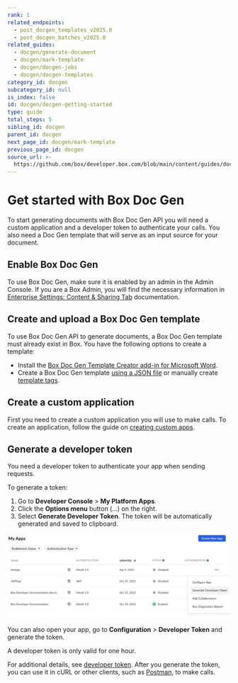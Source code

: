 ```yaml
---
rank: 1
related_endpoints:
  - post_docgen_templates_v2025.0
  - post_docgen_batches_v2025.0
related_guides:
  - docgen/generate-document
  - docgen/mark-template
  - docgen/docgen-jobs
  - docgen/docgen-templates
category_id: docgen
subcategory_id: null
is_index: false
id: docgen/docgen-getting-started
type: guide
total_steps: 5
sibling_id: docgen
parent_id: docgen
next_page_id: docgen/mark-template
previous_page_id: docgen
source_url: >-
  https://github.com/box/developer.box.com/blob/main/content/guides/docgen/docgen-getting-started.md
---
```

# Get started with Box Doc Gen

To start generating documents with Box Doc Gen API you will need a custom application and a developer token to
authenticate your calls. You also need a Doc Gen template that will serve as an input source for your document.

## Enable Box Doc Gen

To use Box Doc Gen, make sure it is enabled by an
admin in the Admin Console.
If you are a Box Admin, you will find the necessary information in
[Enterprise Settings: Content & Sharing Tab][settings] documentation.

## Create and upload a Box Doc Gen template

To use Box Doc Gen API to generate documents, a Box Doc Gen template must already exist in Box. You have the following options to create a template:

* Install the [Box Doc Gen Template Creator add-in for Microsoft Word][template-addin].
* Create a Box Doc Gen template [using a JSON file][json-template] or manually create [template tags][template-tags].

## Create a custom application

First you need to create a custom application
you will use to make calls. To create
an application, follow the guide
on [creating custom apps][createapps].

## Generate a developer token

You need a developer token
to authenticate your app when sending requests.

To generate a token:

1. Go to **Developer Console** > **My Platform Apps**.
2. Click the **Options menu** button (…) on the right.
3. Select **Generate Developer Token**. The token will be automatically generated and saved to clipboard.

![generate token](./images/developer-token.png)

You can also open your app, go to
**Configuration** > **Developer Token**
and generate the token.

<Message type="notice">

A developer token is only valid for one hour.

</Message>

For additional details, see [developer token][token].
After you generate the token, you can use it in cURL
or other clients, such as [Postman][postman], to make
calls.

[token]: g://authentication/tokens/developer-tokens
[createapps]: g://applications/app-types/platform-apps
[postman]: g://tooling/postman
[settings]: https://support.box.com/hc/en-us/articles/4404822772755-Enterprise-Settings-Content-Sharing-Tab#h_01FYQGK5RW42T07GV985MQ9E9A
[template-addin]: https://support.box.com/hc/en-us/articles/36587535449747-Installing-Box-Doc-Gen-Add-in
[template-tags]: https://support.box.com/hc/en-us/articles/36151895655059-Creating-A-Box-Doc-Gen-Template-Manually
[json-template]: https://support.box.com/hc/en-us/articles/36148012877843-Creating-a-Box-Doc-Gen-Template-using-JSON-data